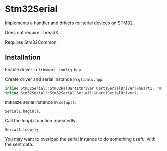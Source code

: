 # Stm32Serial

Implements a handler and drivers for serial devices on STM32.

Does not require ThreadX.

Requires Stm32Common.





## Installation

Enable driver in `libsmart_config.hpp`

Create driver and serial instance in `globals.hpp`:

```c++
inline Stm32Serial::Stm32HalUartItDriver Uart1SerialDriver(&huart1, "Uart1SerialDriver");
inline Stm32Serial::Stm32Serial Serial1(&Uart1SerialDriver);
```

Initialize serial instance in `setup()`:

``` 
Serial1.begin();
```

Call the loop() function repeatedly:

```
Serial1.loop();
```



You may want to overload the serial instance to do something useful with the sent data.



